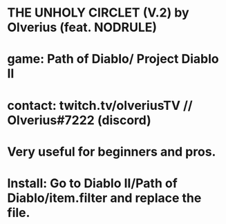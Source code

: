 # THE UNHOLY CIRCLET (V.2) by Olverius (feat. NODRULE)
# game: Path of Diablo/ Project Diablo II
# contact: twitch.tv/olveriusTV // Olverius#7222 (discord)
# Very useful for beginners and pros.
# Install: Go to Diablo II/Path of Diablo/item.filter and replace the file.
